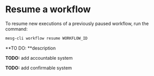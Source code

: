 # Resume a workflow

To resume new executions of a previously paused workflow, run the command:

```bash
mesg-cli workflow resume WORKFLOW_ID
```

**TO DO: **description

**TODO:** add accountable system

**TODO:** add confirmable system

